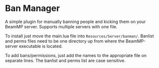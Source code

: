 # Ban Manager
A simple plugin for manually banning people and kicking them on your BeamMP server. Supports multiple servers with one file.

To install just move the main.lua file into `Resources/Server/banman/`. Banlist and perms files need to be one directory up from where the BeamMP-server executable is located. 

To add bans/permissions, just add the names to the appropriate file on separate lines. The banlist and perms list are case sensitive.
